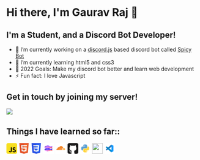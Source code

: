  # Hi there, I'm Gaurav Raj 👋
 ## I'm a Student, and a Discord Bot Developer!
 - 🔭 I’m currently working on a [discord.js](https://discord.js.org/) based discord bot called [Spicy Bot](https://spicybot.xyz)
 - 🌱 I’m currently learning html5 and css3
 - 🥅 2022 Goals: Make my discord bot better and learn web development
 - ⚡ Fun fact: I love Javascript 

 ## Get in touch by joining my server!
 
 [![](https://discord.c99.nl/widget/theme-1/762320818914983937.png)](https://dsc.gg/spicyinc)
 
 ## Things I have learned so far::
<p align="left">
    <img height="28" width="28" src="https://raw.githubusercontent.com/edent/SuperTinyIcons/master/images/svg/javascript.svg" />
    <img height="28" width="28" src="https://raw.githubusercontent.com/edent/SuperTinyIcons/master/images/svg/html5.svg" />
    <img height="28" width="28" src="https://raw.githubusercontent.com/edent/SuperTinyIcons/master/images/svg/css3.svg" />
    <img height="28" width="28" src="https://raw.githubusercontent.com/edent/SuperTinyIcons/master/images/svg/glitch.svg" />
 <img height="28" width="28" src="https://raw.githubusercontent.com/edent/SuperTinyIcons/master/images/svg/cloudflare.svg" />
 <img height="28" width="28" src="https://raw.githubusercontent.com/edent/SuperTinyIcons/master/images/svg/github.svg" />
 <img height="28" width="28" src="https://raw.githubusercontent.com/edent/SuperTinyIcons/master/images/svg/python.svg" />
<img height="28" width="28" src="https://raw.githubusercontent.com/edent/SuperTinyIcons/master/images/svg/windoes.svg" />
 <img height="28" width="28" src="https://raw.githubusercontent.com/edent/SuperTinyIcons/master/images/svg/visualstudiocode.svg" />
 
</p>

